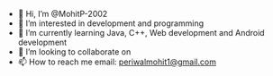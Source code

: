 - 👋 Hi, I’m @MohitP-2002
- 👀 I’m interested in development and programming
- 🌱 I’m currently learning Java, C++, Web development and Android development
- 💞️ I’m looking to collaborate on 
- 📫 How to reach me email: periwalmohit1@gmail.com

<!---
MohitP-2002/MohitP-2002 is a ✨ special ✨ repository because its `README.md` (this file) appears on your GitHub profile.
You can click the Preview link to take a look at your changes.
--->
